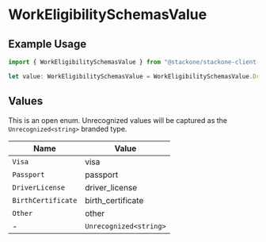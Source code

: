 # WorkEligibilitySchemasValue

## Example Usage

```typescript
import { WorkEligibilitySchemasValue } from "@stackone/stackone-client-ts/sdk/models/shared";

let value: WorkEligibilitySchemasValue = WorkEligibilitySchemasValue.DriverLicense;
```

## Values

This is an open enum. Unrecognized values will be captured as the `Unrecognized<string>` branded type.

| Name                   | Value                  |
| ---------------------- | ---------------------- |
| `Visa`                 | visa                   |
| `Passport`             | passport               |
| `DriverLicense`        | driver_license         |
| `BirthCertificate`     | birth_certificate      |
| `Other`                | other                  |
| -                      | `Unrecognized<string>` |
